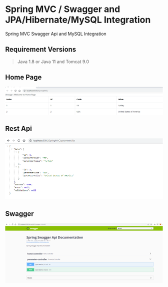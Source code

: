 # Spring MVC / Swagger and JPA/Hibernate/MySQL Integration
Spring MVC Swagger Api and MySQL Integration

## Requirement Versions
> Java 1.8 or Java 11 and Tomcat 9.0

## Home Page
![Screenshot](https://github.com/OzgurAkinci/spring-mvc-swagger-and-mysql-integration/blob/main/home-page-ss.png?raw=true)

## Rest Api
![Screenshot](https://github.com/OzgurAkinci/spring-mvc-swagger-and-mysql-integration/blob/main/rest-api-ss.png?raw=true)

## Swagger
![Screenshot](https://github.com/OzgurAkinci/spring-mvc-swagger-and-mysql-integration/blob/main/swagger-ss.png?raw=true)
